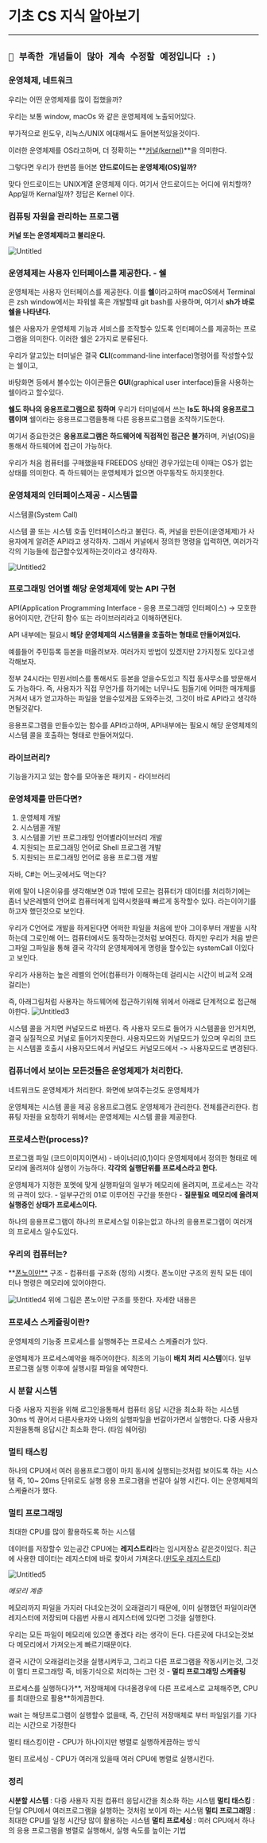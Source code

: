 # 기초 CS 지식 알아보기

---

## `🌱 부족한 개념들이 많아 계속 수정할 예정입니다 :)`

### 운영체제, 네트워크

우리는 어떤 운영체제를 많이 접했을까?

우리는 보통 window, macOs 와 같은 운영체제에 노출되어있다.

부가적으로 윈도우, 리눅스/UNIX 에대해서도 들어본적있을것이다.

이러한 운영체제를 OS라고하며, 더 정확히는 **[커널(kernel)](<https://ko.wikipedia.org/wiki/%EC%BB%A4%EB%84%90_(%EC%BB%B4%ED%93%A8%ED%8C%85)>)**을 의미한다.

그렇다면 우리가 한번쯤 들어본 **안드로이드는 운영체제(OS)일까?**

맞다 안드로이드는 UNIX계열 운영체제 이다. 여기서 안드로이드는 어디에 위치할까? App일까 Kernal일까? 정답은 Kernel 이다.

### 컴퓨팅 자원을 관리하는 프로그램

**커널 또는 운영체제라고 불리운다.**

![Untitled](https://user-images.githubusercontent.com/66991380/103287086-f7b45200-4a24-11eb-90a2-f633e2431b79.png)

### 운영체제는 사용자 인터페이스를 제공한다. - 쉘

운영체제는 사용자 인터페이스를 제공한다. 이를 **쉘**이라고하며 macOS에서 Terminal은 zsh window에서는 파워쉘 혹은 개발할때 git bash를 사용하며, 여기서 **sh가 바로 쉘을 나타낸다.**

쉘은 사용자가 운영체제 기능과 서비스를 조작할수 있도록 인터페이스를 제공하는 프로그램을 의미한다. 이러한 쉘은 2가지로 분류된다.

우리가 알고있는 터미널은 결국 **CLI**(command-line interface)명령어를 작성할수있는 쉘이고,

바탕화면 등에서 볼수있는 아이콘들은 **GUI**(graphical user interface)들을 사용하는 쉘이라고 할수있다.

**쉘도 하나의 응용프로그램으로 칭하며** 우리가 터미널에서 쓰는 **ls도 하나의 응용프로그램이며** 쉘이라는 응용프로그램을통해 다른 응용프로그램을 조작하기도한다.

여기서 중요한것은 **응용프로그램은 하드웨어에 직접적인 접근은 불가**하며, 커널(OS)을통해서 하드웨어에 접근이 가능하다.

우리가 처음 컴퓨터를 구매했을때 FREEDOS 상태인 경우가있는데 이때는 OS가 없는 상태를 의미한다. 즉 하드웨어는 운영체제가 없으면 아무동작도 하지못한다.

### 운영체제의 인터페이스제공 - 시스템콜

시스템콜(System Call)

시스템 콜 또는 시스템 호출 인터페이스라고 불린다.
즉, 커널을 만든이(운영체제)가 사용자에게 알려준 API라고 생각하자. 그래서 커널에서 정의한 명령을 입력하면, 여러가각각의 기능들에 접근할수있게하는것이라고 생각하자.

![Untitled2](https://user-images.githubusercontent.com/66991380/103287089-f8e57f00-4a24-11eb-9f5e-7df2a759d6e5.jpg)

### 프로그래밍 언어별 해당 운영체제에 맞는 API 구현

API(Application Programming Interface - 응용 프로그래밍 인터페이스) -> 모호한 용어이지만, 간단히 함수 또는 라이브러리라고 이해하면된다.

API 내부에는 필요시 **해당 운영체제의 시스템콜을 호출하는 형태로 만들어져있다.**

예를들어 주민등록 등본을 떠올려보자. 여러가지 방법이 있겠지만 2가지정도 있다고생각해보자.

정부 24시라는 민원서비스를 통해서도 등본을 얻을수도있고 직접 동사무소를 방문해서도 가능하다.
즉, 사용자가 직접 무언가를 하기에는 너무나도 힘들기에 어떠한 매개체를 거쳐서 내가 얻고자하는 파일을 얻을수있게끔 도와주는것, 그것이 바로 API라고 생각하면될것같다.

응용프로그램을 만들수있는 함수를 API라고하며, API내부에는 필요시 해당 운영체제의 시스템 콜을 호출하는 형태로 만들어져있다.

### 라이브러리?

기능을가지고 있는 함수를 모아놓은 패키지 - 라이브러리

### 운영체제를 만든다면?

1. 운영체제 개발
2. 시스템콜 개발
3. 시스템콜 기반 프로그래밍 언어별라이브러리 개발
4. 지원되는 프로그래밍 언어로 Shell 프로그램 개발
5. 지원되는 프로그래밍 언어로 응용 프로그램 개발

자바, C#는 어느곳에서도 먹는다?

위에 말이 나온이유를 생각해보면 0과 1밖에 모르는 컴퓨터가 데이터를 처리하기에는 좀너 낮은레벨의 언어로 컴퓨터에게 입력시켯을때 빠르게 동작할수 있다. 라는이야기를 하고자 했던것으로 보인다.

우리가 C언어로 개발을 하게된다면 어떠한 파일을 처음에 받아 그이후부터 개발을 시작하는데 그로인해 어느 컴퓨터에서도 동작하는것처럼 보여진다. 하지만 우리가 처음 받은 그파일 그파일을 통해 결국 각각의 운영체제에게 명령을 할수있는 systemCall 이있다고 보인다.

우리가 사용하는 높은 레벨의 언어(컴퓨터가 이해하는데 걸리시는 시간이 비교적 오래걸리는)

즉, 아래그림처럼 사용자는 하드웨어에 접근하기위해 위에서 아래로 단계적으로 접근해야한다.
![Untitled3](https://user-images.githubusercontent.com/66991380/103287090-f97e1580-4a24-11eb-9d1f-2f79f8dc4c3e.jpg)

시스템 콜을 거치면 커널모드로 바뀐다.
즉 사용자 모드로 들어가 시스템콜을 안거치면, 결국 실질적으로 커널로 들어가지못한다.
사용자모드와 커널모드가 있으며 우리의 코드는 시스템콜 호출시 사용자모드에서 커널모드 커널모드에서 -> 사용자모드로 변경된다.

### 컴퓨너에서 보이는 모든것들은 운영체제가 처리한다.

네트워크도 운영체제가 처리한다.
화면에 보여주는것도 운영체제가

운영체제는 시스템 콜을 제공
응용프로그램도 운영체제가 관리한다. 전체를관리한다.
컴퓨팅 자원을 요청하기 위해서는 운영체제는 시스템 콜을 제공한다.

### 프로세스란(process)?

프로그램 파일 (코드이미지이면서) - 바이너리(0,1)이다
운영체제에서 정의한 형태로 메모리에 올려져야 실행이 가능하다.
**각각의 실행단위를 프로세스라고 한다.**

운영체제가 지정한 포멧에 맞게 실행파일의 일부가 메모리에 올려지며, 프로세스는 각각의 규격이 있다. - 일부구간의 01로 이루어진 구간을 뜻한다 - **질문필요**
**메모리에 올려져 실행중인 상태가 프로세스이다.**

하나의 응용프로그램이 하나의 프로세스일 이유는없고
하나의 응용프로그램이 여러개의 프로세스 일수도있다.

### 우리의 컴퓨터는?

**[폰노이만**](https://ko.wikipedia.org/wiki/%EC%A1%B4_%ED%8F%B0_%EB%85%B8%EC%9D%B4%EB%A7%8C) 구조 - 컴퓨터를 구조화 (정의) 시켯다.
폰노이만 구조의 원칙
모든 데이터나 명령은 메모리에 있어야한다.

![Untitled4](https://user-images.githubusercontent.com/66991380/103287092-f97e1580-4a24-11eb-9fc4-f45c59bbdcf0.jpg)
위에 그림은 폰노이만 구조를 뜻한다. 자세한 내용은

### 프로세스 스케쥴링이란?

운영체제의 기능중 프로세스를 실행해주는 프로세스 스케쥴러가 있다.

운영체제가 프로세스예약을 해주어야한다.
최초의 기능이 **배치 처리 시스템**이다. 일부 프로그램 실행 이후에 실행시킬 파일을 예약한다.

### 시 분할 시스템

다중 사용자 지원을 위해 로그인을통해서 컴퓨터 응답 시간을 최소화 하는 시스템
30ms 씩 끊어서 다른사용자와 나와의 실행파일을 번갈아가면서 실행한다.
다중 사용자 지원을통해 응답시간 최소화 한다. (타임 쉐어링)

### 멀티 태스킹

하나의 CPU에서 여러 응용프로그램이 마치 동시에 실행되는것처럼 보이도록 하는 시스탬
즉, 10~ 20ms 단위로도 실행 응용 프로그램을 번갈아 실행 시킨다.
이는 운영체제의 스케쥴러가 했다.

### 멀티 프로그래밍

최대한 CPU를 많이 활용하도록 하는 시스템

데이터를 저장할수 있는공간
CPU에는 **레지스트리**라는 임시저장소 같은것이있다.
최근에 사용한 데이터는 레지스터에 바로 찾아서 가져온다.([윈도우 레지스트리](https://ko.wikipedia.org/wiki/%EC%9C%88%EB%8F%84%EC%9A%B0_%EB%A0%88%EC%A7%80%EC%8A%A4%ED%8A%B8%EB%A6%AC))

![Untitled5](https://user-images.githubusercontent.com/66991380/103287093-fa16ac00-4a24-11eb-8816-34870a0e1f99.jpg)

_메모리 계층_

메모리까지 파일을 가지러 다녀오는것이 오래걸리기 때문에, 이미 실행했던 파일이라면 레지스터에 저장되며 다음번 사용시 레지스터에 있다면 그것을 실행한다.

우리는 모든 파일이 메모리에 있으면 좋겠다 라는 생각이 든다. 다른곳에 다녀오는것보다 메모리에서 가져오는게 빠르기때문이다.

결국 시간이 오래걸리는것을 실행시켜두고, 그리고 다른 프로그램을 작동시키는것, 그것이 멀티 프로그래밍 즉, 비동기식으로 처리하는 그런 것 - **멀티 프로그래밍 스케쥴링**

프로세스를 실행하다가**, 저장매체에 다녀올경우에 다른 프로세스로 교체해주면, CPU를 최대한으로 활용**하게끔한다.

wait 는 해당프로그램이 실행할수 없을때, 즉, 간단히 저장매체로 부터 파일읽기를 기다리는 시간으로 가정한다

멀티 태스킹이란 - CPU가 하나이지만 병렬로 실행하게끔하는 방식

멀티 프로세싱 - CPU가 여러개 있을때 여러 CPU에 병렬로 실행시킨다.

### 정리

**시분할 시스템** : 다중 사용자 지원 컴퓨터 응답시간을 최소화 하는 시스템
**멀티 태스킹** : 단일 CPU에서 여러프로그램을 실행하는 것처럼 보이게 하는 시스탬
**멀티 프로그래밍** : 최대한 CPU를 일정 시간당 많이 활용하는 시스템
**멀티 프로세싱** : 여러 CPU에서 하나의 응용 프로그램을 병렬로 실행해서, 실행 속도를 높이는 기법
